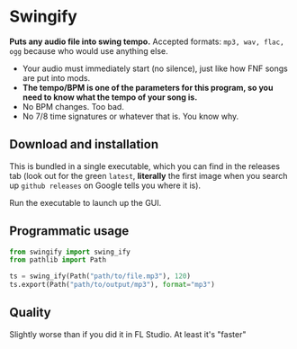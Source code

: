 # Swingify

**Puts any audio file into swing tempo.** Accepted formats: `mp3, wav, flac, ogg` because who would use anything else.

- Your audio must immediately start (no silence), just like how FNF songs are put into mods.
- **The tempo/BPM is one of the parameters for this program, so you need to know what the tempo of your song is.**
- No BPM changes. Too bad.
- No 7/8 time signatures or whatever that is. You know why.

## Download and installation

This is bundled in a single executable, which you can find in the releases tab (look out for the green `latest`, **literally** the first image when you search up `github releases` on Google tells you where it is).

Run the executable to launch up the GUI.

## Programmatic usage

```python
from swingify import swing_ify
from pathlib import Path

ts = swing_ify(Path("path/to/file.mp3"), 120)
ts.export(Path("path/to/output/mp3"), format="mp3")
```

## Quality

Slightly worse than if you did it in FL Studio. At least it's "faster"